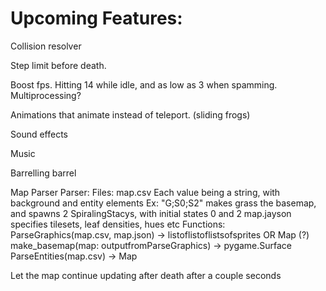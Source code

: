 # Upcoming Features:

Collision resolver

Step limit before death.

Boost fps. Hitting 14 while idle, and as low as 3 when spamming. Multiprocessing?

Animations that animate instead of teleport. (sliding frogs)

Sound effects

Music

Barrelling barrel

Map Parser Parser:
	Files:
		map.csv
			Each value being a string, with background and entity elements
			Ex: "G;S0;S2" makes grass the basemap, and spawns 2 SpiralingStacys, with initial states 0 and 2
		map.jayson
			specifies tilesets, leaf densities, hues etc
	Functions:
		ParseGraphics(map.csv, map.json) -> listoflistoflistsofsprites OR Map (?)
		make_basemap(map: outputfromParseGraphics) -> pygame.Surface
		ParseEntities(map.csv) -> Map

Let the map continue updating after death after a couple seconds
